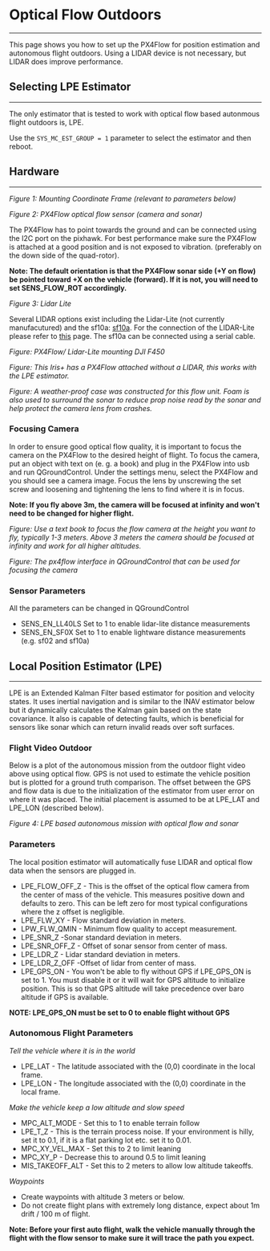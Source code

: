 # **Optical Flow Outdoors**

---

This page shows you how to set up the PX4Flow for position estimation and autonomous flight outdoors. Using a LIDAR device is not necessary, but LIDAR does improve performance.

## **Selecting LPE Estimator**

---

The only estimator that is tested to work with optical flow based autonmous flight outdoors is, LPE.

Use the `SYS_MC_EST_GROUP = 1` parameter to select the estimator and then reboot.

## **Hardware**

---



_Figure 1: Mounting Coordinate Frame \(relevant to parameters below\)_



_Figure 2: PX4Flow optical flow sensor \(camera and sonar\)_

The PX4Flow has to point towards the ground and can be connected using the I2C port on the pixhawk. For best performance make sure the PX4Flow is attached at a good position and is not exposed to vibration. \(preferably on the down side of the quad-rotor\).

**Note: The default orientation is that the PX4Flow sonar side \(+Y on flow\) be pointed toward +X on the vehicle \(forward\). If it is not, you will need to set SENS\_FLOW\_ROT accordingly.**



_Figure 3: Lidar Lite_

Several LIDAR options exist including the Lidar-Lite \(not currently manufacutured\) and the sf10a: [sf10a](http://www.lightware.co.za/shop/en/drone-altimeters/33-sf10a.html). For the connection of the LIDAR-Lite please refer to [this](https://pixhawk.org/peripherals/rangefinder?s[]=lidar) page. The sf10a can be connected using a serial cable.



_Figure: PX4Flow\/ Lidar-Lite mounting DJI F450_



_Figure: This Iris+ has a PX4Flow attached without a LIDAR, this works with the LPE estimator._



_Figure: A weather-proof case was constructed for this flow unit. Foam is also used to surround the sonar to reduce prop noise read by the sonar and help protect the camera lens from crashes._

### **Focusing Camera**

In order to ensure good optical flow quality, it is important to focus the camera on the PX4Flow to the desired height of flight. To focus the camera, put an object with text on \(e. g. a book\) and plug in the PX4Flow into usb and run QGroundControl. Under the settings menu, select the PX4Flow and you should see a camera image. Focus the lens by unscrewing the set screw and loosening and tightening the lens to find where it is in focus.

**Note: If you fly above 3m, the camera will be focused at infinity and won't need to be changed for higher flight.**



_Figure: Use a text book to focus the flow camera at the height you want to fly, typically 1-3 meters. Above 3 meters the camera should be focused at infinity and work for all higher altitudes._



_Figure: The px4flow interface in QGroundControl that can be used for focusing the camera_

### **Sensor Parameters**

All the parameters can be changed in QGroundControl

* SENS\_EN\_LL40LS Set to 1 to enable lidar-lite distance measurements
* SENS\_EN\_SF0X Set to 1 to enable lightware distance measurements \(e.g. sf02 and sf10a\)

## **Local Position Estimator \(LPE\)**

---

LPE is an Extended Kalman Filter based estimator for position and velocity states. It uses inertial navigation and is similar to the INAV estimator below but it dynamically calculates the Kalman gain based on the state covariance. It also is capable of detecting faults, which is beneficial for sensors like sonar which can return invalid reads over soft surfaces.

### **Flight Video Outdoor**





Below is a plot of the autonomous mission from the outdoor flight video above using optical flow. GPS is not used to estimate the vehicle position but is plotted for a ground truth comparison. The offset between the GPS and flow data is due to the initialization of the estimator from user error on where it was placed. The initial placement is assumed to be at LPE\_LAT and LPE\_LON \(described below\).



_Figure 4: LPE based autonomous mission with optical flow and sonar_

### **Parameters**

The local position estimator will automatically fuse LIDAR and optical flow data when the sensors are plugged in.

* LPE\_FLOW\_OFF\_Z - This is the offset of the optical flow camera from the center of mass of the vehicle. This measures positive down and defaults to zero. This can be left zero for most typical configurations where the z offset is negligible.
* LPE\_FLW\_XY - Flow standard deviation in meters.
* LPW\_FLW\_QMIN - Minimum flow quality to accept measurement.
* LPE\_SNR\_Z -Sonar standard deviation in meters.
* LPE\_SNR\_OFF\_Z - Offset of sonar sensor from center of mass.
* LPE\_LDR\_Z - Lidar standard deviation in meters.
* LPE\_LDR\_Z\_OFF -Offset of lidar from center of mass.
* LPE\_GPS\_ON - You won't be able to fly without GPS if LPE\_GPS\_ON is set to 1. You must disable it or it will wait for GPS altitude to initialize position. This is so that GPS altitude will take precedence over baro altitude if GPS is available.

**NOTE: LPE\_GPS\_ON must be set to 0 to enable flight without GPS**

### **Autonomous Flight Parameters**

_Tell the vehicle where it is in the world_

* LPE\_LAT - The latitude associated with the \(0,0\) coordinate in the local frame.
* LPE\_LON - The longitude associated with the \(0,0\) coordinate in the local frame.

_Make the vehicle keep a low altitude and slow speed_

* MPC\_ALT\_MODE - Set this to 1 to enable terrain follow
* LPE\_T\_Z - This is the terrain process noise. If your environment is hilly, set it to 0.1, if it is a flat parking lot etc. set it to 0.01.
* MPC\_XY\_VEL\_MAX - Set this to 2 to limit leaning
* MPC\_XY\_P - Decrease this to around 0.5 to limit leaning
* MIS\_TAKEOFF\_ALT - Set this to 2 meters to allow low altitude takeoffs.

_Waypoints_

* Create waypoints with altitude 3 meters or below.
* Do not create flight plans with extremely long distance, expect about 1m drift \/ 100 m of flight.

**Note: Before your first auto flight, walk the vehicle manually through the flight with the flow sensor to make sure it will trace the path you expect.**

